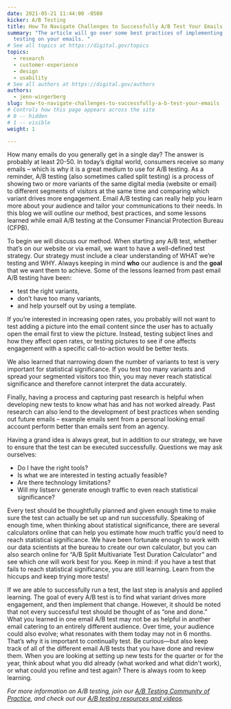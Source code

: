 ```yaml
---
date: 2021-05-21 11:44:00 -0500
kicker: A/B Testing
title: How To Navigate Challenges to Successfully A/B Test Your Emails
summary: "The article will go over some best practices of implementing A/B
  testing on your emails. "
# See all topics at https://digital.gov/topics
topics:
  - research
  - customer-experience
  - design
  - usability
# See all authors at https://digital.gov/authors
authors:
  - jenn-wingerberg
slug: how-to-navigate-challenges-to-successfully-a-b-test-your-emails
# Controls how this page appears across the site
# 0 -- hidden
# 1 -- visible
weight: 1

---
```


How many emails do you generally get in a single day? The answer is probably at least 20-50. In today’s digital world, consumers receive so many emails – which is why it is a great medium to use for A/B testing. As a reminder, A/B testing (also sometimes called split testing) is a process of showing two or more variants of the same digital media (website or email) to different segments of visitors at the same time and comparing which variant drives more engagement. Email A/B testing can really help you learn more about your audience and tailor your communications to their needs. In this blog we will outline our method, best practices, and some lessons learned while email A/B testing at the Consumer Financial Protection Bureau (CFPB).

To begin we will discuss our method. When starting any A/B test, whether that’s on our website or via email, we want to have a well-defined test strategy. Our strategy must include a clear understanding of WHAT we’re testing and WHY. Always keeping in mind **who** our audience is and the **goal** that we want them to achieve. Some of the lessons learned from past email A/B testing have been: 

* test the right variants, 
* don’t have too many variants, 
* and help yourself out by using a template. 

If you’re interested in increasing open rates, you probably will not want to test adding a picture into the email content since the user has to actually open the email first to view the picture. Instead, testing subject lines and how they affect open rates, or testing pictures to see if one affects engagement with a specific call-to-action would be better tests.

We also learned that narrowing down the number of variants to test is very important for statistical significance. If you test too many variants and spread your segmented visitors too thin, you may never reach statistical significance and therefore cannot interpret the data accurately. 

Finally, having a process and capturing past research is helpful when developing new tests to know what has and has not worked already. Past research can also lend to the development of best practices when sending out future emails – example emails sent from a personal looking email account perform better than emails sent from an agency.   

Having a grand idea is always great, but in addition to our strategy, we have to ensure that the test can be executed successfully. Questions we may ask ourselves: 

* Do I have the right tools? 
* Is what we are interested in testing actually feasible? 
* Are there technology limitations? 
* Will my listserv generate enough traffic to even reach statistical significance? 

Every test should be thoughtfully planned and given enough time to make sure the test can actually be set up and run successfully. Speaking of enough time, when thinking about statistical significance, there are several calculators online that can help you estimate how much traffic you’d need to reach statistical significance. We have been fortunate enough to work with our data scientists at the bureau to create our own calculator, but you can also search online for “A/B Split Multivariate Test Duration Calculator” and see which one will work best for you. Keep in mind: if you have a test that fails to reach statistical significance, you are still learning. Learn from the hiccups and keep trying more tests!

If we are able to successfully run a test, the last step is analysis and applied learning. The goal of every A/B test is to find what variant drives more engagement, and then implement that change. However, it should be noted that not every successful test should be thought of as “one and done.” What you learned in one email A/B test may not be as helpful in another email catering to an entirely different audience. Over time, your audience could also evolve; what resonates with them today may not in 6 months. That’s why it is important to continually test. Be curious—but also keep track of all of the different email A/B tests that you have done and review them. When you are looking at setting up new tests for the quarter or for the year, think about what you did already (what worked and what didn't work), or what could you refine and test again? There is always room to keep learning.

_For more information on A/B testing, join our [A/B Testing Community of Practice](https://digital.gov/communities/a-b-testing-community/), and check out our [A/B testing resources and videos](https://digital.gov/topics/a-b-testing/)._
